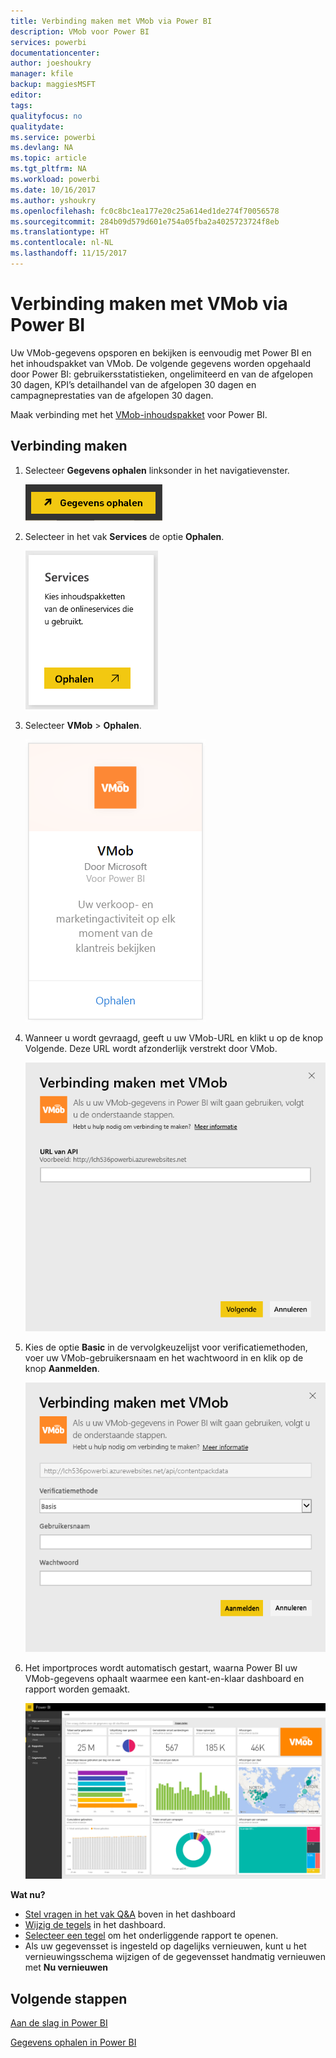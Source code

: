 ```yaml
---
title: Verbinding maken met VMob via Power BI
description: VMob voor Power BI
services: powerbi
documentationcenter: 
author: joeshoukry
manager: kfile
backup: maggiesMSFT
editor: 
tags: 
qualityfocus: no
qualitydate: 
ms.service: powerbi
ms.devlang: NA
ms.topic: article
ms.tgt_pltfrm: NA
ms.workload: powerbi
ms.date: 10/16/2017
ms.author: yshoukry
ms.openlocfilehash: fc0c8bc1ea177e20c25a614ed1de274f70056578
ms.sourcegitcommit: 284b09d579d601e754a05fba2a4025723724f8eb
ms.translationtype: HT
ms.contentlocale: nl-NL
ms.lasthandoff: 11/15/2017
---
```

# <a name="connect-to-vmob-with-power-bi"></a>Verbinding maken met VMob via Power BI
Uw VMob-gegevens opsporen en bekijken is eenvoudig met Power BI en het inhoudspakket van VMob. De volgende gegevens worden opgehaald door Power BI: gebruikersstatistieken, ongelimiteerd en van de afgelopen 30 dagen, KPI’s detailhandel van de afgelopen 30 dagen en campagneprestaties van de afgelopen 30 dagen.

Maak verbinding met het [VMob-inhoudspakket](https://app.powerbi.com/getdata/services/vmob) voor Power BI.

## <a name="how-to-connect"></a>Verbinding maken
1. Selecteer **Gegevens ophalen** linksonder in het navigatievenster.
   
    ![](media/service-connect-to-vmob/getdata.png)
2. Selecteer in het vak **Services** de optie **Ophalen**.
   
   ![](media/service-connect-to-vmob/services.png)
3. Selecteer **VMob** \> **Ophalen**.
   
   ![](media/service-connect-to-vmob/vmob.png)
4. Wanneer u wordt gevraagd, geeft u uw VMob-URL en klikt u op de knop Volgende. Deze URL wordt afzonderlijk verstrekt door VMob.
   
    ![](media/service-connect-to-vmob/params.png)
5. Kies de optie **Basic** in de vervolgkeuzelijst voor verificatiemethoden, voer uw VMob-gebruikersnaam en het wachtwoord in en klik op de knop **Aanmelden**.
   
    ![](media/service-connect-to-vmob/creds.png)
6. Het importproces wordt automatisch gestart, waarna Power BI uw VMob-gegevens ophaalt waarmee een kant-en-klaar dashboard en rapport worden gemaakt.
   
   ![](media/service-connect-to-vmob/dashboard2.png)

**Wat nu?**

* [Stel vragen in het vak Q&A](service-q-and-a.md) boven in het dashboard
* [Wijzig de tegels](service-dashboard-edit-tile.md) in het dashboard.
* [Selecteer een tegel](service-dashboard-tiles.md) om het onderliggende rapport te openen.
* Als uw gegevensset is ingesteld op dagelijks vernieuwen, kunt u het vernieuwingsschema wijzigen of de gegevensset handmatig vernieuwen met **Nu vernieuwen**

## <a name="next-steps"></a>Volgende stappen
[Aan de slag in Power BI](service-get-started.md)

[Gegevens ophalen in Power BI](service-get-data.md)

